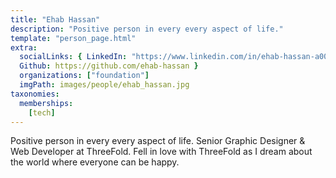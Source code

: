 ```yaml
---
title: "Ehab Hassan"
description: "Positive person in every every aspect of life."
template: "person_page.html"
extra:
  socialLinks: { LinkedIn: "https://www.linkedin.com/in/ehab-hassan-a00897116/",
  Github: https://github.com/ehab-hassan }
  organizations: ["foundation"]
  imgPath: images/people/ehab_hassan.jpg
taxonomies:
  memberships:
    [tech]
---
```


Positive person in every every aspect of life. Senior Graphic Designer & Web Developer at ThreeFold. Fell in love with ThreeFold as I dream about the world where everyone can be happy.